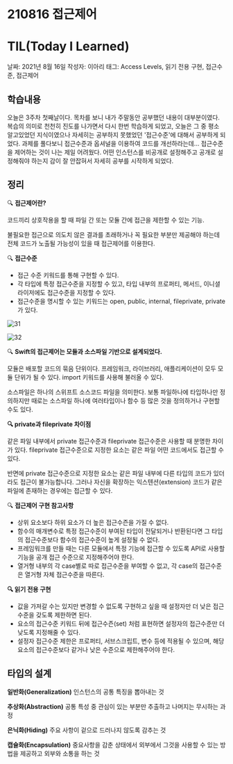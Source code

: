 # 210816 접근제어
# TIL(Today I Learned)

날짜: 2021년 8월 16일
작성자: 이아리
태그: Access Levels, 읽기 전용 구현, 접근수준, 접근제어

## 학습내용

오늘은 3주차 첫째날이다. 목차를 보니 내가 주말동안 공부했던 내용이 대부분이였다. 복습의 의미로 천천히 진도를 나가면서 다시 한번 학습하게 되었고, 오늘은 그 중 평소 알고있었던 지식이였으나 자세히는 공부하지 못했었던 '접근수준'에 대해서 공부하게 되었다. 과제를 풀다보니 접근수준과 옵셔널을 이용하여 코드를 개선하라는데... 접근수준을 제어하는 것이 나는 제일 어려웠다. 어떤 인스턴스를 비공개로 설정해주고 공개로 설정해줘야 하는지 감이 잘 안잡혀서 자세히 공부를 시작하게 되었다.

## 정리

🔍 **접근제어란?**

코드끼리 상호작용을 할 때 파일 간 또는 모듈 간에 접근을 제한할 수 있는 기능.

불필요한 접근으로 의도치 않은 결과를 초래하거나 꼭 필요한 부분만 제공해야 하는데 전체 코드가 노출될 가능성이 있을 때 접근제어를 이용한다.

🔍  **접근수준**

- 접근 수준 키워드를 통해 구현할 수 있다.
- 각 타입에 특정 접근수준을 지정할 수 있고, 타입 내부의 프로퍼티, 메서드, 이니셜라이저에도 접근수준을 지정할 수 있다.
- 접근수준을 명시할 수 있는 키워드는 open, public, internal, fileprivate, private 가 있다.

![31](https://github.com/user-attachments/assets/d513957a-2c10-40ae-a561-dc78ab370c06)

![32](https://github.com/user-attachments/assets/b203185f-ec2f-4ff2-9b14-ebdca5650b17)

🔍 **Swift의 접근제어는 모듈과 소스파일 기반으로 설계되었다.**

모듈은 배포할 코드의 묶음 단위이다. 프레임워크, 라이브러리, 애플리케이션이 모두 모듈 단위가 될 수 있다. import 키워드를 사용해 불러올 수 있다.

소스파일은 하나의 스위프트 소스코드 파일을 의미한다. 보통 파일하나에 타입하나만 정의하지만 때로는 소스파일 하나에 여러타입이나 함수 등 많은 것을 정의하거나 구현할 수도 있다.

**🔍  private과 fileprivate 차이점**

같은 파일 내부에서 private 접근수준과 fileprivate 접근수준은 사용할 때 분명한 차이가 있다. fileprivate 접근수준으로 지정한 요소는 같은 파일 어떤 코드에서도 접근할 수 있다.

반면에 private 접근수준으로 지정한 요소는 같은 파일 내부에 다른 타입의 코드가 있더라도 접근이 불가능합니다. 그러나 자신을 확장하는 익스텐션(extension) 코드가 같은 파일에 존재하는 경우에는 접근할 수 있다.

🔍 **접근제어 구현 참고사항**

- 상위 요소보다 하위 요소가 더 높은 접근수즌을 가질 수 없다.
- 함수의 매개변수로 특정 접근수준이 부여된 타입이 전달되거나 반환된다면 그 타입의 접근수준보다 함수의 접근수준이 높게 설정될 수 없다.
- 프레임워크를 만들 때는 다른 모듈에서 특정 기능에 접근할 수 있도록 API로 사용할 기능을 공개 접근 수준으로 지정해주어야 한다.
- 열거형 내부의 각 case별로 따로 접근수준을 부여할 수 없고, 각 case의 접근수준은 열거형 자체 접근수준을 따른다.

**🔍 읽기 전용 구현**

- 값을 가져갈 수는 있지만 변경할 수 없도록 구현하고 싶을 때 설정자만 더 낮은 접근수준을 갖도록 제한하면 된다.
- 요소의 접근수준 키워드 뒤에 접근수즌(set) 처럼 표현하면 설정자의 접근수준만 더 낮도록 지정해줄 수 있다.
- 설정자 접근수준 제한은 프로퍼티, 서브스크립트, 변수 등에 적용될 수 있으며, 해당 요소의 접근수준보다 같거나 낮은 수준으로 제한해주어야 한다.

## 타입의 설계

**일반화(Generalization)** 인스턴스의 공통 특징을 뽑아내는 것

**추상화(Abstraction)** 공통 특성 중 관심이 있는 부분만 추출하고 나머지는 무시하는 과정

**은닉화(Hiding)** 주요 사항이 겉으로 드러나지 않도록 감추는 것

**캡슐화(Encapsulation)** 중요사항을 감춘 상태에서 외부에서 그것을 사용할 수 있는 방법을 제공하고 외부와 소통을 하는 것
